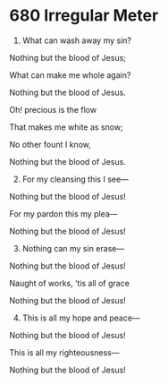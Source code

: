 # 680 Irregular Meter

1.  What can wash away my sin?

Nothing but the blood of Jesus;

What can make me whole again?

Nothing but the blood of Jesus.

Oh! precious is the flow

That makes me white as snow;

No other fount I know,

Nothing but the blood of Jesus.

2.  For my cleansing this I see—

Nothing but the blood of Jesus!

For my pardon this my plea—

Nothing but the blood of Jesus!

3.  Nothing can my sin erase—

Nothing but the blood of Jesus!

Naught of works, ’tis all of grace

Nothing but the blood of Jesus!

4.  This is all my hope and peace—

Nothing but the blood of Jesus!

This is all my righteousness—

Nothing but the blood of Jesus!

